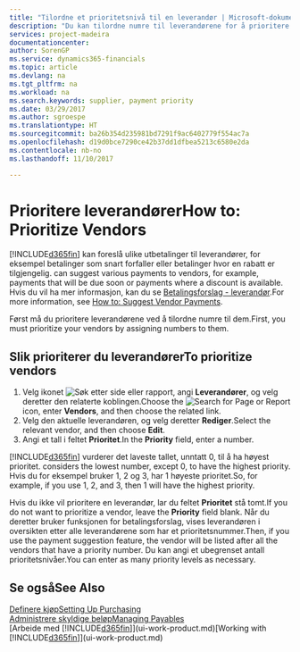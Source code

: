 ```yaml
---
title: "Tilordne et prioritetsnivå til en leverandør | Microsoft-dokumentasjon"
description: "Du kan tilordne numre til leverandørene for å prioritere dem og forenkle betalingsforslag i Dynamics 365."
services: project-madeira
documentationcenter: 
author: SorenGP
ms.service: dynamics365-financials
ms.topic: article
ms.devlang: na
ms.tgt_pltfrm: na
ms.workload: na
ms.search.keywords: supplier, payment priority
ms.date: 03/29/2017
ms.author: sgroespe
ms.translationtype: HT
ms.sourcegitcommit: ba26b354d235981bd7291f9ac6402779f554ac7a
ms.openlocfilehash: d19d0bce7290ce42b37dd1dfbea5213c6580e2da
ms.contentlocale: nb-no
ms.lasthandoff: 11/10/2017

---
```

# <a name="how-to-prioritize-vendors"></a><span data-ttu-id="2d994-103">Prioritere leverandører</span><span class="sxs-lookup"><span data-stu-id="2d994-103">How to: Prioritize Vendors</span></span>
[!INCLUDE[d365fin](includes/d365fin_md.md)]<span data-ttu-id="2d994-104"> kan foreslå ulike utbetalinger til leverandører, for eksempel betalinger som snart forfaller eller betalinger hvor en rabatt er tilgjengelig.</span><span class="sxs-lookup"><span data-stu-id="2d994-104"> can suggest various payments to vendors, for example, payments that will be due soon or payments where a discount is available.</span></span> <span data-ttu-id="2d994-105">Hvis du vil ha mer informasjon, kan du se [Betalingsforslag - leverandør](payables-how-suggest-vendor-payments.md).</span><span class="sxs-lookup"><span data-stu-id="2d994-105">For more information, see [How to: Suggest Vendor Payments](payables-how-suggest-vendor-payments.md).</span></span>

<span data-ttu-id="2d994-106">Først må du prioritere leverandørene ved å tilordne numre til dem.</span><span class="sxs-lookup"><span data-stu-id="2d994-106">First, you must prioritize your vendors by assigning numbers to them.</span></span>

## <a name="to-prioritize-vendors"></a><span data-ttu-id="2d994-107">Slik prioriterer du leverandører</span><span class="sxs-lookup"><span data-stu-id="2d994-107">To prioritize vendors</span></span>
1. <span data-ttu-id="2d994-108">Velg ikonet ![Søk etter side eller rapport](media/ui-search/search_small.png "Søk etter side eller rapport"), angi **Leverandører**, og velg deretter den relaterte koblingen.</span><span class="sxs-lookup"><span data-stu-id="2d994-108">Choose the ![Search for Page or Report](media/ui-search/search_small.png "Search for Page or Report icon") icon, enter **Vendors**, and then choose the related link.</span></span>
2. <span data-ttu-id="2d994-109">Velg den aktuelle leverandøren, og velg deretter **Rediger**.</span><span class="sxs-lookup"><span data-stu-id="2d994-109">Select the relevant vendor, and then choose **Edit**.</span></span>
3. <span data-ttu-id="2d994-110">Angi et tall i feltet **Prioritet**.</span><span class="sxs-lookup"><span data-stu-id="2d994-110">In the **Priority** field, enter a number.</span></span>

[!INCLUDE[d365fin](includes/d365fin_md.md)]<span data-ttu-id="2d994-111"> vurderer det laveste tallet, unntatt 0, til å ha høyest prioritet.</span><span class="sxs-lookup"><span data-stu-id="2d994-111"> considers the lowest number, except 0, to have the highest priority.</span></span> <span data-ttu-id="2d994-112">Hvis du for eksempel bruker 1, 2 og 3, har 1 høyeste prioritet.</span><span class="sxs-lookup"><span data-stu-id="2d994-112">So, for example, if you use 1, 2, and 3, then 1 will have the highest priority.</span></span>

<span data-ttu-id="2d994-113">Hvis du ikke vil prioritere en leverandør, lar du feltet **Prioritet** stå tomt.</span><span class="sxs-lookup"><span data-stu-id="2d994-113">If you do not want to prioritize a vendor, leave the **Priority** field blank.</span></span> <span data-ttu-id="2d994-114">Når du deretter bruker funksjonen for betalingsforslag, vises leverandøren i oversikten etter alle leverandørene som har et prioritetsnummer.</span><span class="sxs-lookup"><span data-stu-id="2d994-114">Then, if you use the payment suggestion feature, the vendor will be listed after all the vendors that have a priority number.</span></span> <span data-ttu-id="2d994-115">Du kan angi et ubegrenset antall prioritetsnivåer.</span><span class="sxs-lookup"><span data-stu-id="2d994-115">You can enter as many priority levels as necessary.</span></span>

## <a name="see-also"></a><span data-ttu-id="2d994-116">Se også</span><span class="sxs-lookup"><span data-stu-id="2d994-116">See Also</span></span>
[<span data-ttu-id="2d994-117">Definere kjøp</span><span class="sxs-lookup"><span data-stu-id="2d994-117">Setting Up Purchasing</span></span>](purchasing-setup-purchasing.md)  
[<span data-ttu-id="2d994-118">Administrere skyldige beløp</span><span class="sxs-lookup"><span data-stu-id="2d994-118">Managing Payables</span></span>](payables-manage-payables.md)  
<span data-ttu-id="2d994-119">[Arbeide med [!INCLUDE[d365fin](includes/d365fin_md.md)]](ui-work-product.md)</span><span class="sxs-lookup"><span data-stu-id="2d994-119">[Working with [!INCLUDE[d365fin](includes/d365fin_md.md)]](ui-work-product.md)</span></span>

